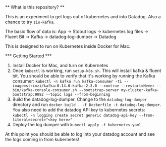 ** What is this repository? **

This is an experiment to get logs out of kubernetes and into Datadog. Also a chance to try `zio-kafka`. 

The basic flow of data is:
App -> Stdout logs -> kubernetes log files -> Fluent Bit -> Kafka -> datadog-log-dumper -> Datadog

This is designed to run on Kubernetes inside Docker for Mac.

*** Getting Started ***
1. Install Docker for Mac, and turn on Kubernetes
1. Once `kubectl` is working, run `setup-k8s.sh`. This will install kafka & fluent bit. You should be able to verify that it's working by running the Kafka consumer: ```kubectl -n kafka run kafka-consumer -ti --image=strimzi/kafka:0.14.0-kafka-2.3.0 --rm=true --restart=Never -- bin/kafka-console-consumer.sh --bootstrap-server my-cluster-kafka-bootstrap:9092 --topic logs --from-beginning```
1. Build the datadog-log-dumper. Change to the `datadog-log-dumper` directory and run `docker build . -f Dockerfile -t datadog-log-dumper`. You also need to add the datadog API key to kubernetes secrets: `kubectl -n logging create secret generic datadog-api-key --from-literal=secret="<key here>"`
1. Deploy the log dumper with `kubectl apply -f kubernetes.yaml`

At this point you should be able to log into your datadog account and see the logs coming in from kubernetes!